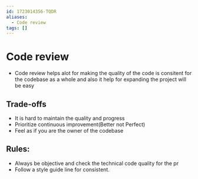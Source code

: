 ```yaml
---
id: 1723014356-TQDR
aliases:
  - Code review
tags: []
---
```


# Code review

- Code review helps alot for making the quality of the code is consitent for the codebase as a whole and also it help for expanding the project will be easy

## Trade-offs
- It is hard to maintain the quality and progress
- Prioritize continuous improvement(Better not Perfect)
- Feel as if you are the owner of the codebase
## Rules:
-  Always be objective and check the technical code quality for the pr
- Follow a style guide line for consistent.

